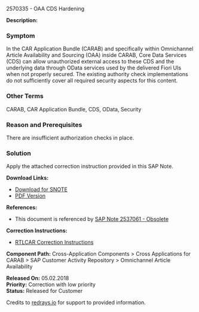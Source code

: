 2570335 - OAA CDS Hardening

**Description:**

### Symptom
In the CAR Application Bundle (CARAB) and specifically within Omnichannel Article Availability and Sourcing (OAA) inside CARAB, Core Data Services (CDS) can allow unauthorized external access to these CDS and the underlying data through OData services used by the delivered Fiori UIs when not properly secured. The existing authority check implementations do not sufficiently cover all required security aspects for this content.

### Other Terms
CARAB, CAR Application Bundle, CDS, OData, Security

### Reason and Prerequisites
There are insufficient authorization checks in place.

### Solution
Apply the attached correction instruction provided in this SAP Note.

**Download Links:**
- [Download for SNOTE](https://notesdownloads.sap.com/note/0040000000224802018)
- [PDF Version](https://userapps.support.sap.com/sap/support/sfm/notes/print/0002570335?language=en-US&token=FD10F6ECE7318445B68B2C093B3C02EE)

**References:**
- This document is referenced by [SAP Note 2537061 - Obsolete](https://me.sap.com/notes/2537061)

**Correction Instructions:**
- [RTLCAR Correction Instructions](https://me.sap.com/corrins/0002570335/14702)

**Component Path:**
Cross-Application Components > Cross Applications for CARAB > SAP Customer Activity Repository > Omnichannel Article Availability

**Released On:** 05.02.2018  
**Priority:** Correction with low priority  
**Status:** Released for Customer

Credits to [redrays.io](https://redrays.io) for support to provided information.